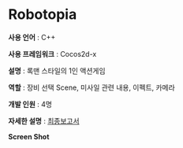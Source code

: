 # Robotopia

**사용 언어** : C++

**사용 프레임워크** : Cocos2d-x

**설명** : 록맨 스타일의 1인 액션게임

**역할** : 장비 선택 Scene, 미사일 관련 내용, 이펙트, 카메라

**개발 인원** : 4명

**자세한 설명** : [최종보고서](https://github.com/jwvg0425/ProjectArthas/wiki/%EB%B3%B4%EA%B3%A0%EC%84%9C)

**Screen Shot**

